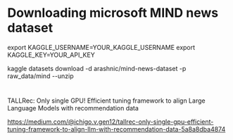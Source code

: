 # Downloading microsoft MIND news dataset
export KAGGLE_USERNAME=YOUR_KAGGLE_USERNAME
export KAGGLE_KEY=YOUR_API_KEY

kaggle datasets download -d arashnic/mind-news-dataset -p raw_data/mind --unzip

#
TALLRec: Only single GPU! Efficient tuning framework to align Large Language Models with recommendation data

https://medium.com/@ichigo.v.gen12/tallrec-only-single-gpu-efficient-tuning-framework-to-align-llm-with-recommendation-data-5a8a8dba4874


